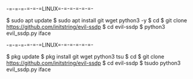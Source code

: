 -=-=-=-=-=-=LINUX=-=-=-=-=-=-

$ sudo apt update
$ sudo apt install git wget python3 -y
$ cd
$ git clone https://github.com/initstring/evil-ssdp
$ cd evil-ssdp
$ python3 evil_ssdp.py iface

-=-=-=-=-=-=LINUX=-=-=-=-=-=-

$ pkg update
$ pkg install git wget python3 tsu
$ cd
$ git clone https://github.com/initstring/evil-ssdp
$ cd evil-ssdp
$ tsudo python3 evil_ssdp.py iface

